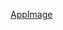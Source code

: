 [AppImage](https://support.yubico.com/hc/en-us/articles/360016649039-Installing-Yubico-Software-on-Linux#01H30DBXGX5RDD4AM7M815GAA3)
